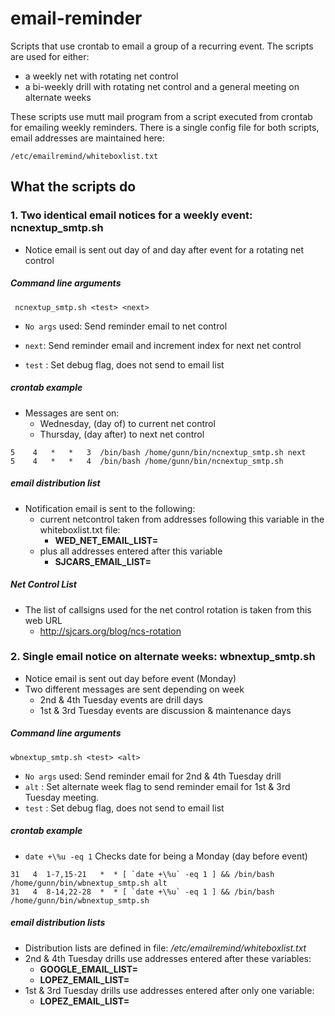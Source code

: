 # email-reminder

Scripts that use crontab to email a group of a recurring event.
The scripts are used for either:
*  a weekly net with rotating net control
*  a bi-weekly drill with rotating net control and a general meeting on alternate weeks

These scripts use mutt mail program from a script executed from crontab for emailing weekly reminders.
There is a single config file for both scripts, email addresses are maintained here:

```/etc/emailremind/whiteboxlist.txt```

## What the scripts do

### 1. Two identical email notices for a weekly event: ncnextup_smtp.sh

* Notice email is sent out day of and day after event for a rotating net control

##### Command line arguments

``` ncnextup_smtp.sh <test> <next>```

* `No args` used: Send reminder email to net control
* `next`: Send reminder email and increment index for next net control

* `test` : Set debug flag, does not send to email list

##### crontab example

* Messages are sent on:
  * Wednesday, (day of) to current net control
  * Thursday, (day after) to next net control

```
5    4   *   *   3  /bin/bash /home/gunn/bin/ncnextup_smtp.sh next
5    4   *   *   4  /bin/bash /home/gunn/bin/ncnextup_smtp.sh
```

##### email distribution list
* Notification email is sent to the following:
  * current netcontrol taken from addresses following this variable in the whiteboxlist.txt file:
    * **WED_NET_EMAIL_LIST=**
  * plus all addresses entered after this variable
    * **SJCARS_EMAIL_LIST=**

##### Net Control List
* The list of callsigns used for the net control rotation is taken from this web URL
  * http://sjcars.org/blog/ncs-rotation

### 2. Single email notice on alternate weeks: wbnextup_smtp.sh

* Notice email is sent out day before event (Monday)
* Two different messages are sent depending on week
  * 2nd & 4th Tuesday events are drill days
  * 1st & 3rd Tuesday events are discussion & maintenance days

##### Command line arguments

```wbnextup_smtp.sh <test> <alt>```

* `No args` used: Send reminder email for 2nd & 4th Tuesday drill
* `alt` : Set alternate week flag to send reminder email for 1st & 3rd Tuesday meeting.
* `test` : Set debug flag, does not send to email list

##### crontab example

* `date +\%u -eq 1` Checks date for being a Monday (day before event)

```
31   4  1-7,15-21   *  * [ `date +\%u` -eq 1 ] && /bin/bash /home/gunn/bin/wbnextup_smtp.sh alt
31   4  8-14,22-28  *  * [ `date +\%u` -eq 1 ] && /bin/bash /home/gunn/bin/wbnextup_smtp.sh

```

##### email distribution lists

* Distribution lists are defined in file: _/etc/emailremind/whiteboxlist.txt_
* 2nd & 4th Tuesday drills use addresses entered after these variables:
  *  **GOOGLE_EMAIL_LIST=**
  *  **LOPEZ_EMAIL_LIST=**
* 1st & 3rd Tuesday drills use addresses entered after only one variable:
  *  **LOPEZ_EMAIL_LIST=**
